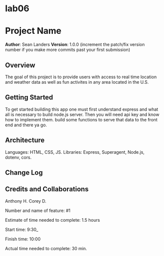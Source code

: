 # lab06

# Project Name

**Author**: Sean Landers
**Version**: 1.0.0 (increment the patch/fix version number if you make more commits past your first submission)

## Overview
The goal of this project is to provide users with access to real time location and weather data as well as fun activites in any area located in the U.S.
<!-- Provide a high level overview of what this application is and why you are building it, beyond the fact that it's an assignment for this class. (i.e. What's your problem domain?) -->

## Getting Started
To get started building this app one must first understand express and what all is necessary to build node.js server. Then you will need api key and know how to implement them. build some functions to serve that data to the front end and there ya go.
<!-- What are the steps that a user must take in order to build this app on their own machine and get it running? -->

## Architecture
Languages: HTML, CSS, JS.
Libraries: Express, Superagent, Node.js, dotenv, cors.

<!-- Provide a detailed description of the application design. What technologies (languages, libraries, etc) you're using, and any other relevant design information. -->

## Change Log
<!-- Use this area to document the iterative changes made to your application as each feature is successfully implemented. Use time stamps. Here's an examples:

01-01-2001 4:59pm - Application now has a fully-functional express server, with a GET route for the location resource. -->

## Credits and Collaborations
Anthony H.
Corey D.
<!-- Give credit (and a link) to other people or resources that helped you build this application. -->


Number and name of feature: #1

Estimate of time needed to complete: 1.5 hours

Start time: 9:30_

Finish time: 10:00

Actual time needed to complete: 30 min.